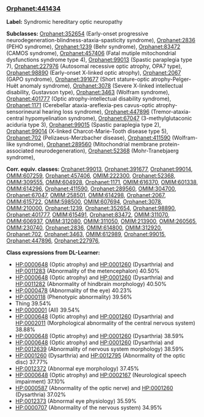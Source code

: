 
### [Orphanet:441434](http://www.orpha.net/ORDO/Orphanet_441434)
**Label:** Syndromic hereditary optic neuropathy

**Subclasses:** [Orphanet:352654](http://www.orpha.net/ORDO/Orphanet_352654) (Early-onset progressive neurodegeneration-blindness-ataxia-spasticity syndrome), [Orphanet:2836](http://www.orpha.net/ORDO/Orphanet_2836) (PEHO syndrome), [Orphanet:1239](http://www.orpha.net/ORDO/Orphanet_1239) (Behr syndrome), [Orphanet:83472](http://www.orpha.net/ORDO/Orphanet_83472) (CAMOS syndrome), [Orphanet:457406](http://www.orpha.net/ORDO/Orphanet_457406) (Fatal mutiple mitochondrial dysfunctions syndrome type 4), [Orphanet:99013](http://www.orpha.net/ORDO/Orphanet_99013) (Spastic paraplegia type 7), [Orphanet:227976](http://www.orpha.net/ORDO/Orphanet_227976) (Autosomal recessive optic atrophy, OPA7 type), [Orphanet:98890](http://www.orpha.net/ORDO/Orphanet_98890) (Early-onset X-linked optic atrophy), [Orphanet:2067](http://www.orpha.net/ORDO/Orphanet_2067) (GAPO syndrome), [Orphanet:391677](http://www.orpha.net/ORDO/Orphanet_391677) (Short stature-optic atrophy-Pelger-Huët anomaly syndrome), [Orphanet:3078](http://www.orpha.net/ORDO/Orphanet_3078) (Severe X-linked intellectual disability, Gustavson type), [Orphanet:3463](http://www.orpha.net/ORDO/Orphanet_3463) (Wolfram syndrome), [Orphanet:401777](http://www.orpha.net/ORDO/Orphanet_401777) (Optic atrophy-intellectual disability syndrome), [Orphanet:1171](http://www.orpha.net/ORDO/Orphanet_1171) (Cerebellar ataxia-areflexia-pes cavus-optic atrophy-sensorineural hearing loss syndrome), [Orphanet:447896](http://www.orpha.net/ORDO/Orphanet_447896) (Tremor-ataxia-central hypomyelination syndrome), [Orphanet:67047](http://www.orpha.net/ORDO/Orphanet_67047) (3-methylglutaconic aciduria type 3), [Orphanet:99015](http://www.orpha.net/ORDO/Orphanet_99015) (Spastic paraplegia type 2), [Orphanet:99014](http://www.orpha.net/ORDO/Orphanet_99014) (X-linked Charcot-Marie-Tooth disease type 5), [Orphanet:702](http://www.orpha.net/ORDO/Orphanet_702) (Pelizaeus-Merzbacher disease), [Orphanet:411590](http://www.orpha.net/ORDO/Orphanet_411590) (Wolfram-like syndrome), [Orphanet:289560](http://www.orpha.net/ORDO/Orphanet_289560) (Mitochondrial membrane protein-associated neurodegeneration), [Orphanet:52368](http://www.orpha.net/ORDO/Orphanet_52368) (Mohr-Tranebjaerg syndrome), 

**Corr. equiv. classes:** [Orphanet:99013](http://www.orpha.net/ORDO/Orphanet_99013), [Orphanet:391677](http://www.orpha.net/ORDO/Orphanet_391677), [Orphanet:99014](http://www.orpha.net/ORDO/Orphanet_99014), [OMIM:607259](http://purl.obolibrary.org/obo/OMIM_607259), [Orphanet:457406](http://www.orpha.net/ORDO/Orphanet_457406), [OMIM:222300](http://purl.obolibrary.org/obo/OMIM_222300), [Orphanet:52368](http://www.orpha.net/ORDO/Orphanet_52368), [OMIM:309555](http://purl.obolibrary.org/obo/OMIM_309555), [OMIM:604928](http://purl.obolibrary.org/obo/OMIM_604928), [Orphanet:1171](http://www.orpha.net/ORDO/Orphanet_1171), [OMIM:616370](http://purl.obolibrary.org/obo/OMIM_616370), [OMIM:601338](http://purl.obolibrary.org/obo/OMIM_601338), [OMIM:614296](http://purl.obolibrary.org/obo/OMIM_614296), [Orphanet:411590](http://www.orpha.net/ORDO/Orphanet_411590), [Orphanet:289560](http://www.orpha.net/ORDO/Orphanet_289560), [OMIM:304700](http://purl.obolibrary.org/obo/OMIM_304700), [Orphanet:67047](http://www.orpha.net/ORDO/Orphanet_67047), [OMIM:258501](http://purl.obolibrary.org/obo/OMIM_258501), [OMIM:614298](http://purl.obolibrary.org/obo/OMIM_614298), [Orphanet:2067](http://www.orpha.net/ORDO/Orphanet_2067), [OMIM:615722](http://purl.obolibrary.org/obo/OMIM_615722), [OMIM:598500](http://purl.obolibrary.org/obo/OMIM_598500), [OMIM:607694](http://purl.obolibrary.org/obo/OMIM_607694), [Orphanet:3078](http://www.orpha.net/ORDO/Orphanet_3078), [OMIM:210000](http://purl.obolibrary.org/obo/OMIM_210000), [Orphanet:1239](http://www.orpha.net/ORDO/Orphanet_1239), [Orphanet:352654](http://www.orpha.net/ORDO/Orphanet_352654), [Orphanet:98890](http://www.orpha.net/ORDO/Orphanet_98890), [Orphanet:401777](http://www.orpha.net/ORDO/Orphanet_401777), [OMIM:615491](http://purl.obolibrary.org/obo/OMIM_615491), [Orphanet:83472](http://www.orpha.net/ORDO/Orphanet_83472), [OMIM:311070](http://purl.obolibrary.org/obo/OMIM_311070), [OMIM:606937](http://purl.obolibrary.org/obo/OMIM_606937), [OMIM:312080](http://purl.obolibrary.org/obo/OMIM_312080), [OMIM:311050](http://purl.obolibrary.org/obo/OMIM_311050), [OMIM:213900](http://purl.obolibrary.org/obo/OMIM_213900), [OMIM:260565](http://purl.obolibrary.org/obo/OMIM_260565), [OMIM:230740](http://purl.obolibrary.org/obo/OMIM_230740), [Orphanet:2836](http://www.orpha.net/ORDO/Orphanet_2836), [OMIM:614800](http://purl.obolibrary.org/obo/OMIM_614800), [OMIM:312920](http://purl.obolibrary.org/obo/OMIM_312920), [Orphanet:702](http://www.orpha.net/ORDO/Orphanet_702), [Orphanet:3463](http://www.orpha.net/ORDO/Orphanet_3463), [OMIM:612989](http://purl.obolibrary.org/obo/OMIM_612989), [Orphanet:99015](http://www.orpha.net/ORDO/Orphanet_99015), [Orphanet:447896](http://www.orpha.net/ORDO/Orphanet_447896), [Orphanet:227976](http://www.orpha.net/ORDO/Orphanet_227976), 

**Class expressions from DL-Learner:**

- [HP:0000648](http://purl.obolibrary.org/obo/HP_0000648) (Optic atrophy) and [HP:0001260](http://purl.obolibrary.org/obo/HP_0001260) (Dysarthria) and [HP:0011283](http://purl.obolibrary.org/obo/HP_0011283) (Abnormality of the metencephalon) 40.50%
- [HP:0000648](http://purl.obolibrary.org/obo/HP_0000648) (Optic atrophy) and [HP:0001260](http://purl.obolibrary.org/obo/HP_0001260) (Dysarthria) and [HP:0011282](http://purl.obolibrary.org/obo/HP_0011282) (Abnormality of hindbrain morphology) 40.50%
- [HP:0000478](http://purl.obolibrary.org/obo/HP_0000478) (Abnormality of the eye) 40.23%
- [HP:0000118](http://purl.obolibrary.org/obo/HP_0000118) (Phenotypic abnormality) 39.56%
- Thing 39.54%
- [HP:0000001](http://purl.obolibrary.org/obo/HP_0000001) (All) 39.54%
- [HP:0000648](http://purl.obolibrary.org/obo/HP_0000648) (Optic atrophy) and [HP:0001260](http://purl.obolibrary.org/obo/HP_0001260) (Dysarthria) and [HP:0002011](http://purl.obolibrary.org/obo/HP_0002011) (Morphological abnormality of the central nervous system) 38.88%
- [HP:0000648](http://purl.obolibrary.org/obo/HP_0000648) (Optic atrophy) and [HP:0001260](http://purl.obolibrary.org/obo/HP_0001260) (Dysarthria) 38.59%
- [HP:0000648](http://purl.obolibrary.org/obo/HP_0000648) (Optic atrophy) and [HP:0001260](http://purl.obolibrary.org/obo/HP_0001260) (Dysarthria) and [HP:0012639](http://purl.obolibrary.org/obo/HP_0012639) (Abnormality of nervous system morphology) 38.59%
- [HP:0001260](http://purl.obolibrary.org/obo/HP_0001260) (Dysarthria) and [HP:0012795](http://purl.obolibrary.org/obo/HP_0012795) (Abnormality of the optic disc) 37.77%
- [HP:0012372](http://purl.obolibrary.org/obo/HP_0012372) (Abnormal eye morphology) 37.45%
- [HP:0000648](http://purl.obolibrary.org/obo/HP_0000648) (Optic atrophy) and [HP:0002167](http://purl.obolibrary.org/obo/HP_0002167) (Neurological speech impairment) 37.10%
- [HP:0000587](http://purl.obolibrary.org/obo/HP_0000587) (Abnormality of the optic nerve) and [HP:0001260](http://purl.obolibrary.org/obo/HP_0001260) (Dysarthria) 37.02%
- [HP:0012373](http://purl.obolibrary.org/obo/HP_0012373) (Abnormal eye physiology) 35.59%
- [HP:0000707](http://purl.obolibrary.org/obo/HP_0000707) (Abnormality of the nervous system) 34.95%


